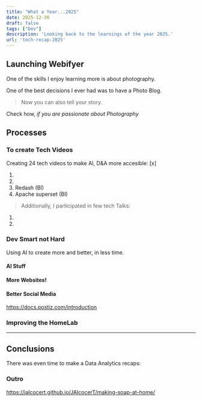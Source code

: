 ```yaml
---
title: "What a Year...2025"
date: 2025-12-30
draft: false
tags: ["Dev"]
description: 'Looking back to the learnings of the year 2025.'
url: 'tech-recap-2025'
---
```



## Launching Webifyer

One of the skills I enjoy learning more is about photography.

One of the best decisions I ever had was to have a Photo Blog.

> Now you can also tell your story.

Check how, *if you are passionate about Photography*

## Processes

### To create Tech Videos

Creating 24 tech videos to make AI, D&A more accesible: [x]

1. 
2. 
3. Redash (BI)
4. Apache superset (BI)


> Additionally, I participated in few tech Talks:

1. 
2. 


### Dev Smart not Hard

Using AI to create more and better, in less time.

#### AI Stuff

#### More Websites!

#### Better Social Media

https://docs.postiz.com/introduction

### Improving the HomeLab


---

## Conclusions

There was even time to make a Data Analytics recaps:




### Outro

https://jalcocert.github.io/JAlcocerT/making-soap-at-home/
